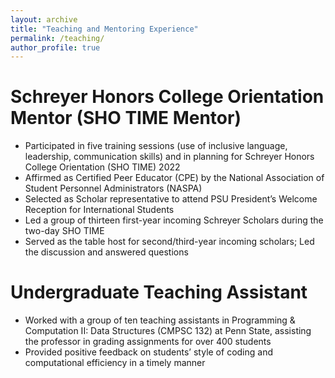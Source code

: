 ```yaml
---
layout: archive
title: "Teaching and Mentoring Experience"
permalink: /teaching/
author_profile: true
---
```


<!-- {% include base_path %}

{% for post in site.teaching reversed %}
  {% include archive-single.html %}
{% endfor %} -->


# Schreyer Honors College Orientation Mentor (SHO TIME Mentor)

- Participated in five training sessions (use of inclusive language, leadership, communication skills) and in planning for Schreyer Honors College Orientation (SHO TIME) 2022
- Affirmed as Certified Peer Educator (CPE) by the National Association of Student Personnel Administrators (NASPA)
- Selected as Scholar representative to attend PSU President’s Welcome Reception for International Students
- Led a group of thirteen first-year incoming Schreyer Scholars during the two-day SHO TIME
- Served as the table host for second/third-year incoming scholars; Led the discussion and answered questions


# Undergraduate Teaching Assistant

- Worked with a group of ten teaching assistants in Programming & Computation II: Data Structures (CMPSC 132) at Penn State, assisting the professor in grading assignments for over 400 students
- Provided positive feedback on students’ style of coding and computational efficiency in a timely manner


